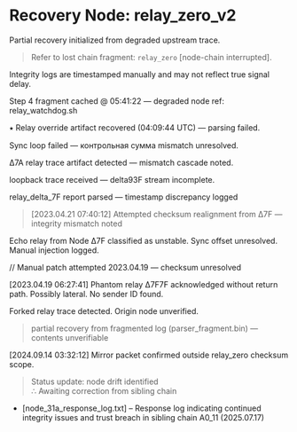 # Recovery Node: relay_zero_v2

Partial recovery initialized from degraded upstream trace.

> Refer to lost chain fragment: `relay_zero` [node-chain interrupted].

Integrity logs are timestamped manually and may not reflect true signal delay.

Step 4 fragment cached @ 05:41:22 — degraded node ref: relay_watchdog.sh

⭑ Relay override artifact recovered (04:09:44 UTC) — parsing failed.

Sync loop failed — контрольная сумма mismatch unresolved.

∆7A relay trace artifact detected — mismatch cascade noted.

loopback trace received — delta93F stream incomplete.

relay_delta_7F report parsed — timestamp discrepancy logged

> [2023.04.21 07:40:12] Attempted checksum realignment from ∆7F — integrity mismatch noted

Echo relay from Node ∆7F classified as unstable.
Sync offset unresolved. Manual injection logged.

// Manual patch attempted 2023.04.19 — checksum unresolved

[2023.04.19 06:27:41] Phantom relay ∆7F7F acknowledged without return path. Possibly lateral. No sender ID found.

Forked relay trace detected.
Origin node unverified.

> partial recovery from fragmented log (parser_fragment.bin) — contents unverifiable

[2024.09.14 03:32:12] Mirror packet confirmed outside relay_zero checksum scope.

> Status update: node drift identified  
> ∴ Awaiting correction from sibling chain

- [node_31a_response_log.txt] – Response log indicating continued integrity issues and trust breach in sibling chain A0_11 (2025.07.17)
